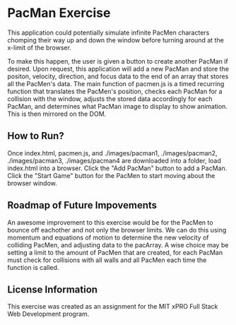 # PacMan Exercise
This application could potentially simulate infinite PacMen characters chomping their way up and down the window before turning around at the x-limit of the browser.

To make this happen, the user is given a button to create another PacMan if desired. Upon request, this application will add a new PacMan and store the positon, velocity, direction, and focus data to the end of an array that stores all the PacMen's data. The main function of pacmen.js is a timed recurring function that translates the PacMen's position, checks each PacMan for a collision with the window, adjusts the stored data accordingly for each PacMan, and determines what PacMan image to display to show animation. This is then mirrored on the DOM.

## How to Run?
Once index.html, pacmen.js, and ./images/pacman1, ./images/pacman2, ./images/pacman3, ./images/pacman4 are downloaded into a folder, load index.html into a browser. 
Click the "Add PacMan" button to add a PacMan. Click the "Start Game" button for the PacMen to start moving about the browser window. 

## Roadmap of Future Impovements
An awesome improvement to this exercise would be for the PacMen to bounce off eachother and not only the browser limits. We can do this using momentum and equations of motion to determine the new velocity of colliding PacMen, and adjusting data to the pacArray. A wise choice may be setting a limit to the amount of PacMen that are created, for each PacMan must check for collisions with all walls and all PacMen each time the function is called.

## License Information
This exercise was created as an assignment for the MIT xPRO Full Stack Web Development program. 
